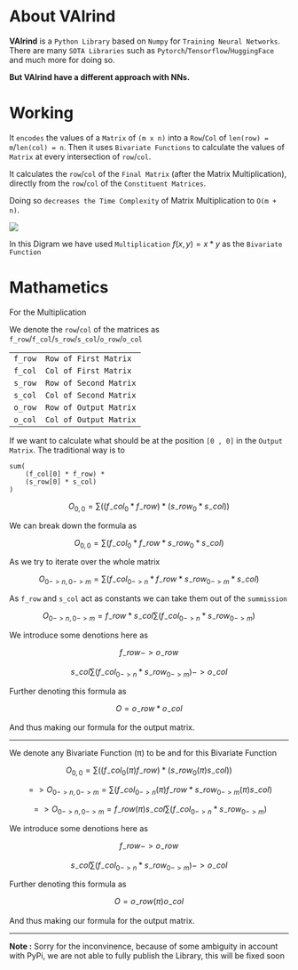 # About VAlrind 

**VAlrind** is a `Python Library` based on `Numpy` for `Training Neural Networks`. There are many `SOTA Libraries` such as `Pytorch`/`Tensorflow`/`HuggingFace` and much more for doing so. 

**But VAlrind have a different approach with NNs.** 

# Working 

It `encodes` the values of a `Matrix` of `(m x n)` into a `Row`/`Col` of `len(row) = m`/`len(col) = n`. Then it uses `Bivariate Functions` to calculate the values of `Matrix` at every intersection of `row`/`col`. 

It calculates the `row`/`col` of the `Final Matrix` (after the Matrix Multiplication), directly from the `row`/`col` of the `Constituent Matrices`. 

Doing so `decreases the Time Complexity` of Matrix Multiplication to `O(m + n)`.

<img src = 'https://i.ibb.co/z2MtZgp/MM.png'>

In this Digram we have used `Multiplication` $f(x , y) = x * y$ as the `Bivariate Function`

# Mathametics

For the Multiplication 
    
We denote the `row`/`col` of the matrices as `f_row`/`f_col`/`s_row`/`s_col`/`o_row`/`o_col`

|||
|---|---|
|`f_row`|`Row of First Matrix`
|`f_col`|`Col of First Matrix`
|`s_row`|`Row of Second Matrix`
|`s_col`|`Col of Second Matrix`
|`o_row`|`Row of Output Matrix`
|`o_col`|`Col of Output Matrix`

If we want to calculate what should be at the position `[0 , 0]` in the `Output Matrix`. The traditional way is to 

```
sum(
    (f_col[0] * f_row) * 
    (s_row[0] * s_col)
) 
```
$$O_{0,0} = \sum((f_-col_0 * f_-row) * (s_-row_0 * s_-col))$$

We can break down the formula as 

$$O_{0,0} = \sum(f_-col_0 * f_-row * s_-row_0 * s_-col)$$

As we try to iterate over the whole matrix 

$$O_{0->n,0->m} = \sum(f_-col_{0->n} * f_-row * s_-row_{0->m} * s_-col)$$

As `f_row` and `s_col` act as constants we can take them out of the `summission`

$$O_{0->n,0->m} = f_-row * s_-col\sum(f_-col_{0->n} * s_-row_{0->m})$$

We introduce some denotions here as 

$$f_-row -> o_-row$$

$$s_-col\sum(f_-col_{0->n} * s_-row_{0->m}) -> o_-col$$

Further denoting this formula as 

$$O = o_-row * o_-col$$

And thus making our formula for the output matrix.

****

We denote any Bivariate Function (π) to be and for this Bivariate Function 

$$O_{0,0} = \sum((f_-col_0 (π) f_-row) * (s_-row_0 (π) s_-col))$$

$$=>O_{0->n,0->m} = \sum(f_-col_{0->n} (π) f_-row * s_-row_{0->m} (π) s_-col)$$

$$ => O_{0->n,0->m} = f_-row (π) s_-col\sum(f_-col_{0->n} * s_-row_{0->m})$$

We introduce some denotions here as 

$$f_-row -> o_-row$$

$$s_-col\sum(f_-col_{0->n} * s_-row_{0->m}) -> o_-col$$

Further denoting this formula as 

$$O = o_-row (π) o_-col$$

And thus making our formula for the output matrix.

****
**Note :** Sorry for the inconvinence, because of some ambiguity in account with PyPi, we are not able to fully publish the Library, this will be fixed soon
